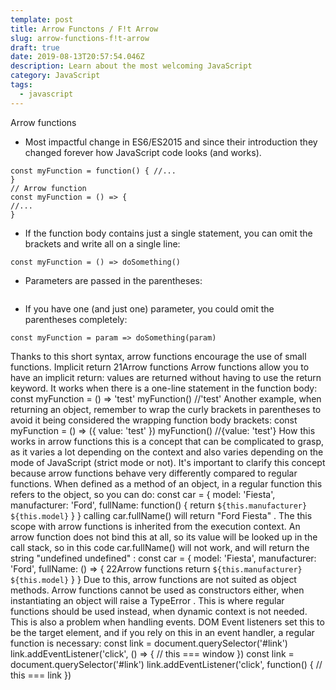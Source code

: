 ```yaml
---
template: post
title: Arrow Functons / F!t Arrow
slug: arrow-functions-f!t-arrow
draft: true
date: 2019-08-13T20:57:54.046Z
description: Learn about the most welcoming JavaScript
category: JavaScript
tags:
  - javascript
---
```

Arrow functions
- Most impactful change in ES6/ES2015 and since their introduction they changed forever how JavaScript code looks (and works).

```
const myFunction = function() { //...
}
// Arrow function
const myFunction = () => { 
//...
}
```

- If the function body contains just a single statement, you can omit the brackets and write all on a single line:
```
const myFunction = () => doSomething()
```

- Parameters are passed in the parentheses: 
```const myFunction = (param1, param2) => doSomething(param1, param2)
```

- If you have one (and just one) parameter, you could omit the parentheses completely: 
```
const myFunction = param => doSomething(param)
```

Thanks to this short syntax, arrow functions encourage the use of small functions. Implicit return 21Arrow functions
Arrow functions allow you to have an implicit return: values are returned without having to use
the return keyword.
It works when there is a one-line statement in the function body:
const myFunction = () => 'test'
myFunction() //'test'
Another example, when returning an object, remember to wrap the curly brackets in
parentheses to avoid it being considered the wrapping function body brackets:
const myFunction = () => ({ value: 'test' })
myFunction() //{value: 'test'}
How this works in arrow functions
this is a concept that can be complicated to grasp, as it varies a lot depending on the
context and also varies depending on the mode of JavaScript (strict mode or not).
It's important to clarify this concept because arrow functions behave very differently compared
to regular functions.
When defined as a method of an object, in a regular function this refers to the object, so you
can do:
const car = {
model: 'Fiesta',
manufacturer: 'Ford',
fullName: function() {
return `${this.manufacturer} ${this.model}`
}
}
calling car.fullName() will return "Ford Fiesta" .
The this scope with arrow functions is inherited from the execution context. An arrow
function does not bind this at all, so its value will be looked up in the call stack, so in this
code car.fullName() will not work, and will return the string "undefined undefined" :
const car = {
model: 'Fiesta',
manufacturer: 'Ford',
fullName: () => {
22Arrow functions return `${this.manufacturer} ${this.model}` } } Due to this, arrow functions are not suited as object methods.
Arrow functions cannot be used as constructors either, when instantiating an object will raise a TypeError .
This is where regular functions should be used instead, when dynamic context is not needed.
This is also a problem when handling events. DOM Event listeners set this to be the target element, and if you rely on this in an event handler, a regular function is necessary:
const link = document.querySelector('#link') link.addEventListener('click', () => { // this === window
})
const link = document.querySelector('#link') link.addEventListener('click', function() { // this === link
})
